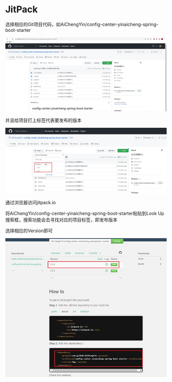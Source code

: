 # JitPack

选择相应的Git项目代码，如AiChengYin/config-center-yinaicheng-spring-boot-starter

![](./photo/Snipaste_2022-11-29_19-37-46.jpg)

并且给项目打上标签代表要发布的版本

![](./photo/Snipaste_2022-11-29_19-39-52.jpg)

通过浏览器访问jitpack.io

将AiChengYin/config-center-yinaicheng-spring-boot-starter粘贴到Look Up搜索框，搜索功能会去寻找对应的项目标签，即发布版本

选择相应的Version即可

![](./photo/Snipaste_2022-11-29_19-35-19.jpg)